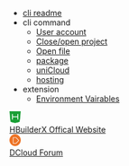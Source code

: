 * [cli readme](/cli/README.md)
* cli command
    * [User account](/cli/user.md)
    * [Close/open project](/cli/project.md)
    * [Open file](/cli/file.md)
    * [package](/cli/pack.md)
    * [uniCloud](/cli/uniCloud.md)
    * [hosting](/cli/uniCloud-hosting.md)
* extension
    * [Environment Vairables](/cli/env.md)
<div class="contact-box">
  <a href="https://www.dcloud.io/hbuilderx.html" target="_blank" class="contact-item">
    <img src="/static/favicon/favicon.png" width="20" height="21">
    <div class="contact-smg">
      <div>HBuilderX Offical Website</div>
    </div>
  </a>
  <a href="https://ask.dcloud.net.cn/explore/" target="_blank" class="contact-item">
    <img src="/static/icon/ask.png" width="20" height="21">
    <div class="contact-smg">
      <div>DCloud Forum</div>
    </div>
  </a>
</div>

